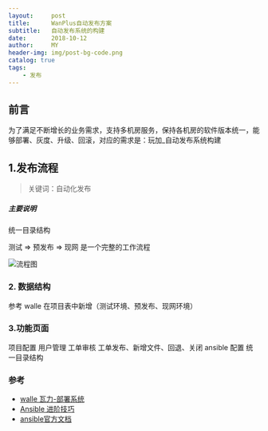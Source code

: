 ```yaml
---
layout:     post
title:      WanPlus自动发布方案
subtitle:   自动发布系统的构建
date:       2018-10-12
author:     MY
header-img: img/post-bg-code.png
catalog: true
tags:
    - 发布
---
```


## 前言

为了满足不断增长的业务需求，支持多机房服务，保持各机房的软件版本统一，能够部署、灰度、升级、回滚，对应的需求是：玩加_自动发布系统构建


## 1.发布流程

>关键词：自动化发布

##### 主要说明

统一目录结构

测试 => 预发布 => 现网 是一个完整的工作流程

![流程图](https://ws2.sinaimg.cn/large/006tNbRwly1fw5ggymivoj30fq0dddgl.jpg)

### 2. 数据结构 
参考 walle
在项目表中新增（测试环境、预发布、现网环境）

### 3.功能页面
项目配置
用户管理
工单审核
工单发布、新增文件、回退、关闭
ansible 配置
统一目录结构

### 参考

- [walle 瓦力-部署系统](https://walle-web.io)
- [Ansible 进阶技巧](https://www.ibm.com/developerworks/cn/linux/1608_lih_ansible/index.html)
- [ansible官方文档](https://docs.ansible.com/)
 

